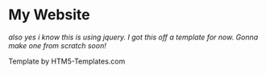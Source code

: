 # My Website

*also yes i know this is using jquery. I got this off a template for now. Gonna make one from scratch soon!*


Template by HTM5-Templates.com
